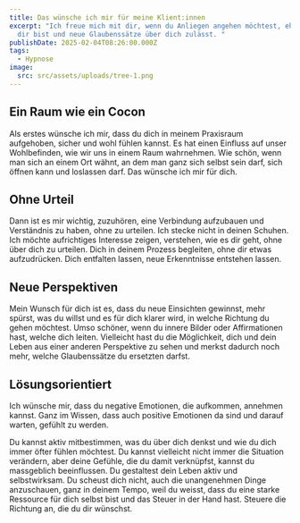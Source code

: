 ```yaml
---
title: Das wünsche ich mir für meine Klient:innen
excerpt: "Ich freue mich mit dir, wenn du Anliegen angehen möchtest, ehrlich mit
  dir bist und neue Glaubenssätze über dich zulässt. "
publishDate: 2025-02-04T08:26:00.000Z
tags:
  - Hypnose
image:
  src: src/assets/uploads/tree-1.png
---
```

## Ein Raum wie ein Cocon

Als erstes wünsche ich mir, dass du dich in meinem Praxisraum aufgehoben, sicher und wohl fühlen kannst. Es hat einen Einfluss auf unser Wohlbefinden, wie wir uns in einem Raum wahrnehmen.  Wie schön, wenn man sich an einem Ort wähnt, an dem man ganz sich selbst sein darf, sich öffnen kann und loslassen darf. Das wünsche ich mir für dich.



## Ohne Urteil

Dann ist es mir wichtig, zuzuhören, eine Verbindung aufzubauen und Verständnis zu haben, ohne zu urteilen. Ich stecke nicht in deinen Schuhen. Ich möchte aufrichtiges Interesse zeigen, verstehen, wie es dir geht, ohne über dich zu urteilen. Dich in deinem Prozess begleiten, ohne dir etwas aufzudrücken. Dich entfalten lassen, neue Erkenntnisse entstehen lassen.



## Neue Perspektiven

Mein Wunsch für dich ist es, dass du neue Einsichten gewinnst, mehr spürst, was du willst und es für dich klarer wird, in welche Richtung du gehen möchtest. Umso schöner, wenn du innere Bilder oder Affirmationen hast, welche dich leiten. Vielleicht hast du die Möglichkeit, dich und dein Leben aus einer anderen Perspektive zu sehen und merkst dadurch noch mehr, welche Glaubenssätze du ersetzten darfst.



## Lösungsorientiert

Ich wünsche mir, dass du negative Emotionen, die aufkommen, annehmen kannst. Ganz im Wissen, dass auch positive Emotionen da sind und darauf warten, gefühlt zu werden. 

Du kannst aktiv mitbestimmen, was du über dich denkst und wie du dich immer öfter fühlen möchtest. Du kannst vielleicht nicht immer die Situation verändern, aber deine Gefühle, die du damit verknüpfst, kannst du massgeblich beeinflussen. Du gestaltest dein Leben aktiv und selbstwirksam. Du scheust dich nicht, auch die unangenehmen Dinge anzuschauen, ganz in deinem Tempo, weil du weisst, dass du eine starke Ressource für dich selbst bist und das Steuer in der Hand hast. Steuere die Richtung an, die du dir wünschst.
